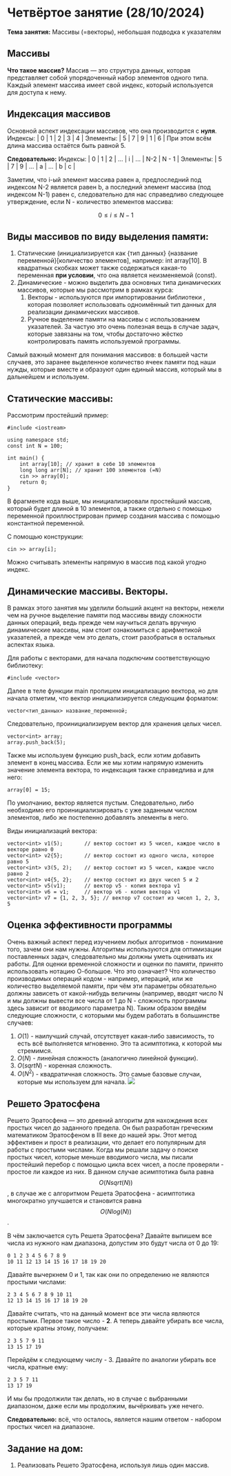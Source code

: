 # Четвёртое занятие (28/10/2024)
**Тема занятия:** Массивы (=векторы), небольшая подводка к указателям
## Массивы ##
**Что такое массив?**
Массив — это структура данных, которая представляет собой упорядоченный набор элементов одного типа. Каждый элемент массива имеет свой индекс, который используется для доступа к нему.
## Индексация массивов ##
Основной аспект индексации массивов, что она производится с **нуля**.
Индексы:  | 0 | 1 | 2 | 3 | 4 |
Элементы: | 5 | 7 | 9 | 1 | 6 |
При этом всём длина массива остаётся быть равной 5.

**Следовательно:**
Индексы:  | 0 | 1 | 2 | ... | i | ... | N-2 | N - 1 |
Элементы: | 5 | 7 | 9 | ... | a | ... |  b  |   c   |

Заметим, что i-ый элемент массива равен a, предпоследний под индексом N-2 является равен b, а последний элемент массива (под индексом N-1) равен c, следовательно для нас справедливо следующее утверждение, если N - количество элементов массива:

$$ 0 \leq i \leq N-1 $$
## Виды массивов по виду выделения памяти: ##
1. Статические (инициализируется как {тип данных} {название переменной}[количество элементов], например: int array[10]. В квадратных скобках может также содержаться какая-то переменная **при условии**, что она является неизменяемой (const).
2. Динамические - можно выделить два основных типа динамических массивов, которые мы рассмотрим в рамках курса:
    1. Векторы - используются при импортировании библиотеки <vector>, которая позволяет использовать одноимённый тип данных для реализации динамических массивов.
    2. Ручное выделение памяти на массивы с использованием указателей. За частую это очень полезная вещь в случае задач, которые завязаны на том, чтобы достаточно жёстко контролировать память используемой программы.

Самый важный момент для понимания массивов: в большей части случаев, это заранее выделенное количество ячеек памяти под наши нужды, которые вместе и образуют один единый массив, который мы в дальнейшем и используем.

## Статические массивы: ##
Рассмотрим простейший пример:

```
#include <iostream>

using namespace std;
const int N = 100;

int main() {
    int array[10]; // хранит в себе 10 элементов
    long long arr[N]; // хранит 100 элементов (=N)
    cin >> array[0];
    return 0;
}
```
В фрагменте кода выше, мы инициализировали простейший массив, который будет длиной в 10 элементов, а также отдельно с помощью переменной проиллюстрирован пример создания массива с помощью константной переменной.

С помощью конструкции:
```
cin >> array[i];
```
Можно считывать элементы напрямую в массив под какой угодно индекс.
## Динамические массивы. Векторы. ##
В рамках этого занятия мы уделили больший акцент на векторы, нежели чем на ручное выделение памяти под массивы ввиду сложности данных операций, ведь прежде чем научиться делать вручную динамические массивы, нам стоит ознакомиться с арифметикой указателей, а прежде чем это делать, стоит разобраться в остальных аспектах языка.

Для работы с векторами, для начала подключим соответствующую библиотеку:
```
#include <vector>
```

Далее в теле функции main пропишем инициализацию вектора, но для начала отметим, что вектор инициализируется следующим форматом:
```
vector<тип_данных> название_переменной;
```
Следовательно, проинициализируем вектор для хранения целых чисел.
```
vector<int> array;
array.push_back(5);
```
Также мы используем функцию push_back, если хотим добавить элемент в конец массива.
Если же мы хотим напрямую изменить значение элемента вектора, то индексация также справедлива и для него:
```
array[0] = 15;
```
По умолчанию, вектор является пустым. Следовательно, либо необходимо его проинициализировать с уже заданным числом элементов, либо же постепенно добавлять элементы в него.

Виды инициализаций вектора:
```
vector<int> v1(5);       // вектор состоит из 5 чисел, каждое число в векторе равно 0
vector<int> v2{5};       // вектор состоит из одного числа, которое равно 5
vector<int> v3(5, 2);    // вектор состоит из 5 чисел, каждое число равно 2
vector<int> v4{5, 2};    // вектор состоит из двух чисел 5 и 2
vector<int> v5(v1);      // вектор v5 - копия вектора v1
vector<int> v6 = v1;     // вектор v6 - копия вектора v1
vector<int> v7 = {1, 2, 3, 5}; // вектор v7 состоит из чисел 1, 2, 3, 5
```
## Оценка эффективности программы ##
Очень важный аспект перед изучением любых алгоритмов - понимание того, зачем они нам нужны.
Алгоритмы используются для оптимизации поставленных задач, следовательно мы должны уметь оценивать их работы. Для оценки временной сложности и оценки по памяти, принято использовать нотацию О-большое.
Что это означает? Что количество производимых операций кодом - например, итераций, или же количество выделяемой памяти, при чём эти параметры обязательно должны зависеть от какой-нибудь величины (например, вводят число N и мы должны вывести все числа от 1 до N - сложность программы здесь зависит от вводимого параметра N).
Таким образом введём следующие сложности, с которыми мы будем работать в большинстве случаев:
1. $O(1)$ - наилучший случай, отсутствует какая-либо зависимость, то есть всё выполняется мгновенно. Это та асимптотика, к которой мы стремимся.
2. $O(N)$ - линейная сложность (аналогично линейной функции).
3. $O(sqrt{N})$ - коренная сложность.
4. $O(N^2)$ - квадратичная сложность.
Это самые базовые случаи, которые мы используем для начала.
![](https://habrastorage.org/getpro/habr/upload_files/973/455/cf3/973455cf3bb354f49113562838372900.jpg)

## Решето Эратосфена ##
Решето Эратосфена — это древний алгоритм для нахождения всех простых чисел до заданного предела. Он был разработан греческим математиком Эратосфеном в III веке до нашей эры. Этот метод эффективен и прост в реализации, что делает его популярным для работы с простыми числами. 
Когда мы решали задачу о поиске простых чисел, которые меньше вводимого числа, мы писали простейший перебор с помощью цикла всех чисел, а после проверяли - простое ли каждое из них. В данном случае асимптотика была равна $$ O(Nsqrt(N)) $$, в случае же с алгоритмом Решета Эратосфена - асимптотика многократно улучшается и становится равна $$ O(Nlog(N)) $$.

В чём заключается суть Решета Эратосфена? 
Давайте выпишем все числа из нужного нам диапазона, допустим это будут числа от 0 до 19: 
```
0 1 2 3 4 5 6 7 8 9
10 11 12 13 14 15 16 17 18 19 20
```
Давайте вычеркнем 0 и 1, так как они по определению не являются простыми числами:
```
2 3 4 5 6 7 8 9 10 11
12 13 14 15 16 17 18 19 20
```
Давайте считать, что на данный момент все эти числа являются простыми. Первое такое число - **2**. А теперь давайте убирать все числа, которые кратны этому, получаем:
```
2 3 5 7 9 11
13 15 17 19
```
Перейдём к следующему числу - 3. Давайте по аналогии убирать все числа, кратные ему:
```
2 3 5 7 11
13 17 19
```
И мы бы продолжили так делать, но в случае с выбранными диапазоном, даже если мы продолжим, вычёркивать уже нечего.

**Следовательно:** всё, что осталось, является нашим ответом - набором простых чисел на диапазоне.
## Задание на дом: ##
1. Реализовать Решето Эратосфена, используя лишь один массив.
